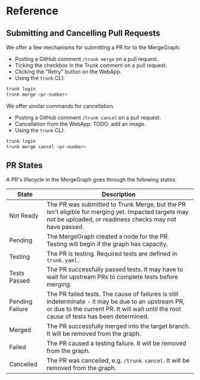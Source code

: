 # Reference

## Submitting and Cancelling Pull Requests

We offer a few mechanisms for submitting a PR for to the MergeGraph:
- Posting a GitHub comment `/trunk merge` on a pull request.
- Ticking the checkbox in the Trunk comment on a pull request.
- Clicking the "Retry" button on the WebApp.
- Using the `trunk` CLI:
```bash
trunk login
trunk merge <pr-number>
```


We offer similar commands for cancellation.
- Posting a GitHub comment `/trunk cancel` on a pull request.
- Cancellation from the WebApp: 
TODO: add an image.
- Using the `trunk` CLI:
```bash
trunk login
trunk merge cancel <pr-number>
```

## PR States

A PR's lifecycle in the MergeGraph goes through the following states:

| State           | Description | 
| --------------- | ----------- |
| Not Ready       | The PR was submitted to Trunk Merge, but the PR isn't eligible for merging yet. Impacted targets may not be uploaded, or readiness checks may not have passed.       |
| Pending         | The MergeGraph created a node for the PR. Testing will begin if the graph has capacity. |
| Testing         | The PR is testing. Required tests are defined in `trunk.yaml.` |
| Tests Passed    | The PR successfully passed tests. It may have to wait for upstream PRs to complete tests before merging. | 
| Pending Failure | The PR failed tests. The cause of failures is still indeterminate - it may be due to an upstream PR, or due to the current PR. It will wait until the root cause of tests has been determined. |
| Merged          | The PR successfully merged into the target branch. It will be removed from the graph. | 
| Failed          | The PR caused a testing failure. It will be removed from the graph. |
| Cancelled       | The PR was cancelled, e.g. `/trunk cancel`. It will be removed from the graph. |